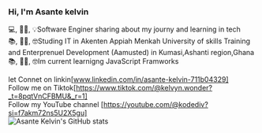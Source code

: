 <!--Level 1: simple bio and staet -->

### Hi, I'm Asante kelvin

💻, 👨‍💻, 💡Software Enginer sharing about my journy and learning in tech<br/>
📚, 👨‍🎓, 🤓Studing IT in Akenten Appiah Menkah University of skills Training and Enterprenuel Development (Aamusted) in Kumasi,Ashanti region,Ghana<br/>
📚, 👨‍🎓, 🤓Im current learnigng JavaScript Framworks<br/>

let Connet on linkin[www.linkedin.com/in/asante-kelvin-711b04329]<br/>
Follow me on Tiktok[https://www.tiktok.com/@kelvyn.wonder?_t=8pqtVnCFBMU&_r=1]<br/>
Follow my YouTube channel [https://youtube.com/@kodediv?si=f7akm72ns5U2X5gu]<br/>
![Asante Kelvin's GitHub stats](https://github-readme-stats.vercel.app/api?username=kelvin&theme=dark&show_icons=true)
